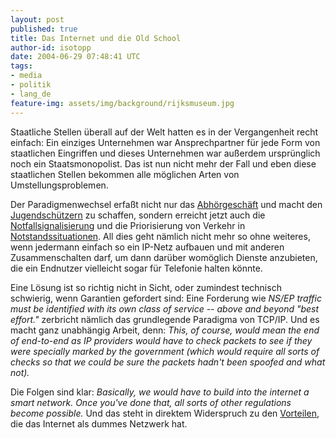 ```yaml
---
layout: post
published: true
title: Das Internet und die Old School
author-id: isotopp
date: 2004-06-29 07:48:41 UTC
tags:
- media
- politik
- lang_de
feature-img: assets/img/background/rijksmuseum.jpg
---
```

<a href='/uploads/internet.jpg'><img border='0' hspace='5' align='right' src='/uploads/internet.serendipityThumb.jpg' alt='' /></a> Staatliche Stellen überall auf der Welt hatten es in der Vergangenheit recht einfach: Ein einziges Unternehmen war Ansprechpartner für jede Form von staatlichen Eingriffen und dieses Unternehmen war außerdem ursprünglich noch ein Staatsmonopolist. Das ist nun nicht mehr der Fall und eben diese staatlichen Stellen bekommen alle möglichen Arten von Umstellungsproblemen.<br clear='all' />

Der Paradigmenwechsel erfaßt nicht nur das <a href="http://www.infoworld.com/article/04/06/16/HNvoiplaw_1.html">Abhörgeschäft</a> und macht den <a href="http://www.secorvo.de/projekt/jugendschutz.htm">Jugendschützern</a> zu schaffen, sondern erreicht jetzt auch die <a href="http://rcrnews.com/cgi-bin/news.pl?newsId=18632">Notfallsignalisierung</a> und die Priorisierung von Verkehr in <a href="http://www.corante.com/importance/archives/004623.html">Notstandssituationen</a>. All dies geht nämlich nicht mehr so ohne weiteres, wenn jedermann einfach so ein IP-Netz aufbauen und mit anderen Zusammenschalten darf, um dann darüber womöglich Dienste anzubieten, die ein Endnutzer vielleicht sogar für Telefonie halten könnte. 

Eine Lösung ist so richtig nicht in Sicht, oder zumindest technisch schwierig, wenn Garantien gefordert sind: Eine Forderung wie <i>NS/EP traffic must be identified with its own class of service -- above and beyond "best effort."</i> zerbricht nämlich das grundlegende Paradigma von TCP/IP. Und es macht ganz unabhängig Arbeit, denn: <i>This, of course, would mean the end of end-to-end as IP providers would have to check packets to see if they were specially marked by the government (which would require all sorts of checks so that we could be sure the packets hadn't been spoofed and what not).</i> 

Die Folgen sind klar: <i>Basically, we would have to build into the internet a smart network. Once you've done that, all sorts of other regulations become possible.</i> Und das steht in direktem Widerspruch zu den <a href="http://blog.koehntopp.de/archives/357_Fernsehen_abmurksen.html">Vorteilen</a>, die das Internet als dummes Netzwerk hat.
